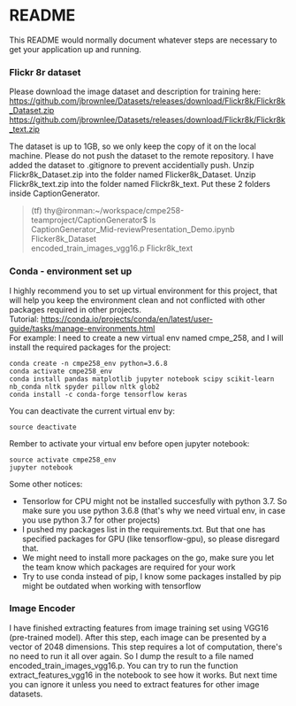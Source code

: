 # README #

This README would normally document whatever steps are necessary to get your application up and running.

### Flickr 8r dataset ###

Please download the image dataset and description for training here:  
https://github.com/jbrownlee/Datasets/releases/download/Flickr8k/Flickr8k_Dataset.zip  
https://github.com/jbrownlee/Datasets/releases/download/Flickr8k/Flickr8k_text.zip  

The dataset is up to 1GB, so we only keep the copy of it on the local machine. Please do not push the dataset to the remote repository. I have added the dataset to .gitignore to prevent accidentially push.
Unzip Flickr8k_Dataset.zip into the folder named Flicker8k_Dataset. Unzip Flickr8k_text.zip into the folder named Flickr8k_text. Put these 2 folders inside CaptionGenerator.

> (tf) thy@ironman:~/workspace/cmpe258-teamproject/CaptionGenerator$ ls  
> CaptionGenerator_Mid-reviewPresentation_Demo.ipynb  Flicker8k_Dataset  
> encoded_train_images_vgg16.p                        Flickr8k_text  

### Conda - environment set up ###

I highly recommend you to set up virtual environment for this project, that will help you keep the environment clean and not conflicted with other packages required in other projects.   
Tutorial: https://conda.io/projects/conda/en/latest/user-guide/tasks/manage-environments.html   
For example: I need to create a new virtual env named cmpe_258, and I will install the required packages for the project:
~~~~ 
conda create -n cmpe258_env python=3.6.8
conda activate cmpe258_env
conda install pandas matplotlib jupyter notebook scipy scikit-learn nb_conda nltk spyder pillow nltk glob2
conda install -c conda-forge tensorflow keras
~~~~
You can deactivate the current virtual env by:
~~~~
source deactivate
~~~~
Rember to activate your virtual env before open jupyter notebook:
~~~~
source activate cmpe258_env
jupyter notebook
~~~~
Some other notices:    
- Tensorlow for CPU might not be installed succesfully with python 3.7. So make sure you use python 3.6.8 (that's why we need virtual env, in case you use python 3.7 for other projects)    
- I pushed my packages list in the requirements.txt. But that one has specified packages for GPU (like tensorflow-gpu), so please disregard that.    
- We might need to install more packages on the go, make sure you let the team know which packages are required for your work    
- Try to use conda instead of pip, I know some packages installed by pip might be outdated when working with tensorflow    

### Image Encoder ###
I have finished extracting features from image training set using VGG16 (pre-trained model). After this step, each image can be presented by a vector of 2048 dimensions. This step requires a lot of computation, there's no need to run it all over again. So I dump the result to a file named encoded_train_images_vgg16.p.
You can try to run the function extract_features_vgg16 in the notebook to see how it works. But next time you can ignore it unless you need to extract features for other image datasets.   

